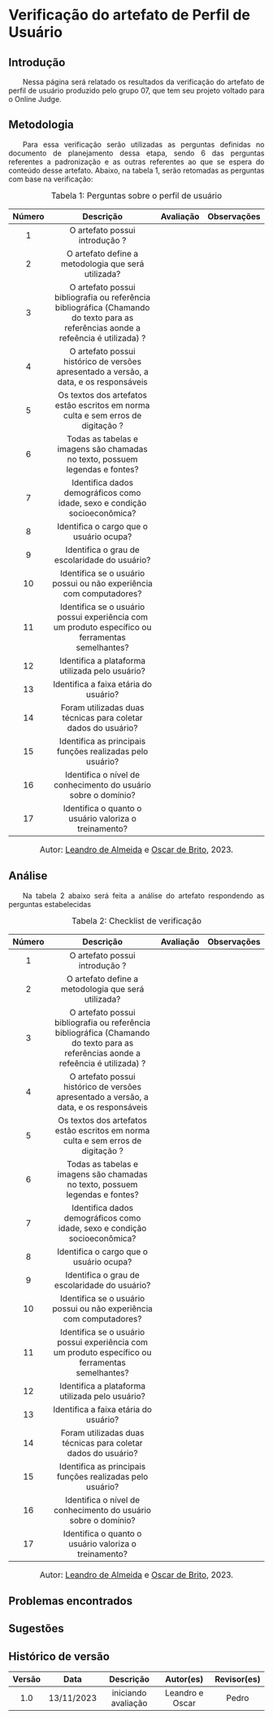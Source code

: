 # Verificação do artefato de Perfil de Usuário

## Introdução 
<p align="justify">&emsp;&emsp;Nessa página será relatado os resultados da verificação do artefato de perfil de usuário produzido pelo grupo 07, que tem seu projeto voltado para o Online Judge.</p>

## Metodologia
<p align="justify">&emsp;&emsp;Para essa verificação serão utilizadas as perguntas definidas no documento de planejamento dessa etapa, sendo 6 das perguntas referentes a padronização e as outras referentes ao que se espera do conteúdo desse artefato. Abaixo, na tabela 1, serão retomadas as perguntas com base na verificação:</p>

<font size="3"><p style="text-align: center"> Tabela 1: Perguntas sobre o perfil de usuário</p> </font>

<center>

| Número | Descrição | Avaliação | Observações | 
| :----: | :-------: | :-------: | :--------: | 
| 1 | O artefato possui introdução ?| |  |
| 2 | O artefato define a metodologia que será utilizada? | | |
| 3 | O artefato possui bibliografia ou referência bibliográfica (Chamando do texto para as referências aonde a refeência é utilizada) ?| | |
| 4 | O artefato possui histórico de versões apresentado a versão, a data, e os responsáveis | | |
| 5 | Os textos dos artefatos estão escritos em norma culta e sem erros de digitação ? | | |
| 6 | Todas as tabelas e imagens são chamadas no texto, possuem legendas e fontes? | | |
| 7 | Identifica dados demográficos como idade, sexo e condição socioeconômica? | | |
| 8 | Identifica o cargo que o usuário ocupa? | | |  
| 9 | Identifica o grau de escolaridade do usuário? | | |
| 10 | Identifica se o usuário possui ou não experiência com computadores? | | |
| 11 | Identifica se o usuário possui experiência com um produto específico ou ferramentas semelhantes? | | |
| 12 | Identifica a plataforma utilizada pelo usuário? | | |
| 13 | Identifica a faixa etária do usuário? | | |
| 14 | Foram utilizadas duas técnicas para coletar dados do usuário? | | |
| 15 | Identifica as principais funções realizadas pelo usuário? | | |
| 16 | Identifica o nível de conhecimento do usuário sobre o domínio?| | |
| 17 | Identifica o quanto o usuário valoriza o treinamento?| | |


</center>

<font size="3"><p style="text-align: center"> Autor: <a href="https://github.com/leomitx10" target="_blanck">Leandro de Almeida</a> e <a href="https://github.com/OscarDeBrito" target="_blanck">Oscar de Brito</a>, 2023.</p></font>

## Análise
<p align="justify">&emsp;&emsp;Na tabela 2 abaixo será feita a análise do artefato respondendo as perguntas estabelecidas</p>


<font size="3"><p style="text-align: center"> Tabela 2: Checklist de verificação </p> </font>

<center>

| Número | Descrição | Avaliação | Observações | 
| :----: | :-------: | :-------: | :--------: | 
| 1 | O artefato possui introdução ?| |  |
| 2 | O artefato define a metodologia que será utilizada? | | |
| 3 | O artefato possui bibliografia ou referência bibliográfica (Chamando do texto para as referências aonde a refeência é utilizada) ?| | |
| 4 | O artefato possui histórico de versões apresentado a versão, a data, e os responsáveis | | |
| 5 | Os textos dos artefatos estão escritos em norma culta e sem erros de digitação ? | | |
| 6 | Todas as tabelas e imagens são chamadas no texto, possuem legendas e fontes? | | |
| 7 | Identifica dados demográficos como idade, sexo e condição socioeconômica? | | |
| 8 | Identifica o cargo que o usuário ocupa? | | |  
| 9 | Identifica o grau de escolaridade do usuário? | | |
| 10 | Identifica se o usuário possui ou não experiência com computadores? | | |
| 11 | Identifica se o usuário possui experiência com um produto específico ou ferramentas semelhantes? | | |
| 12 | Identifica a plataforma utilizada pelo usuário? | | |
| 13 | Identifica a faixa etária do usuário? | | |
| 14 | Foram utilizadas duas técnicas para coletar dados do usuário? | | |
| 15 | Identifica as principais funções realizadas pelo usuário? | | |
| 16 | Identifica o nível de conhecimento do usuário sobre o domínio?| | |
| 17 | Identifica o quanto o usuário valoriza o treinamento?| | |


</center>

<font size="3"><p style="text-align: center"> Autor: <a href="https://github.com/leomitx10" target="_blanck">Leandro de Almeida</a> e <a href="https://github.com/OscarDeBrito" target="_blanck">Oscar de Brito</a>, 2023.</p></font>

## Problemas encontrados


## Sugestões


## Histórico de versão

| Versão |    Data    |      Descrição       |  Autor(es) | Revisor(es) |
| :----: | :--------: | :------------------: | :-----: | :-----: |
|  1.0   | 13/11/2023 | iniciando avaliação | Leandro e Oscar | Pedro |